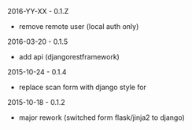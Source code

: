 2016-YY-XX - 0.1.Z

* remove remote user (local auth only)


2016-03-20 - 0.1.5

* add api (djangorestframework)

2015-10-24 - 0.1.4

* replace scan form with django style for

2015-10-18 - 0.1.2

* major rework (switched form flask/jinja2 to django)
